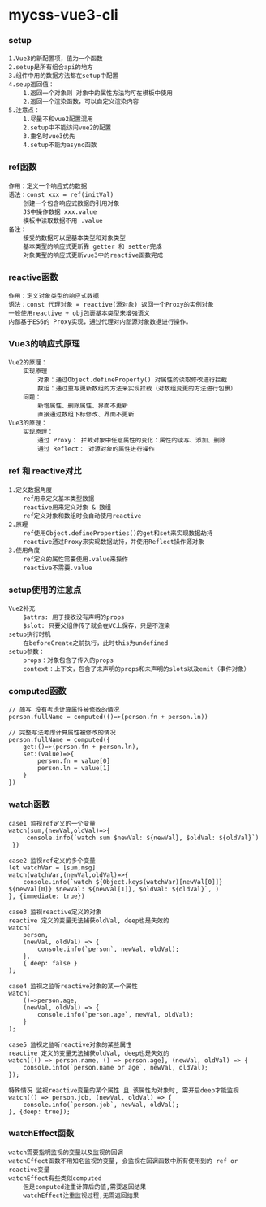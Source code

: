# mycss-vue3-cli

### setup
    1.Vue3的新配置项，值为一个函数
    2.setup是所有组合api的地方
    3.组件中用的数据方法都在setup中配置
    4.seup返回值：
        1.返回一个对象则 对象中的属性方法均可在模板中使用
        2.返回一个渲染函数，可以自定义渲染内容
    5.注意点：
        1.尽量不和vue2配置混用
        2.setup中不能访问vue2的配置
        3.重名时vue3优先
        4.setup不能为async函数
    
### ref函数
    作用：定义一个响应式的数据
    语法：const xxx = ref(initVal)
        创建一个包含响应式数据的引用对象
        JS中操作数据 xxx.value
        模板中读取数据不用 .value
    备注：
        接受的数据可以是基本类型和对象类型
        基本类型的响应式更新靠 getter 和 setter完成
        对象类型的响应式更新vue3中的reactive函数完成

### reactive函数
    作用：定义对象类型的响应式数据
    语法：const 代理对象 = reactive(源对象) 返回一个Proxy的实例对象
    一般使用reactive + obj包裹基本类型来增强语义
    内部基于ES6的 Proxy实现，通过代理对内部源对象数据进行操作。

### Vue3的响应式原理
    Vue2的原理：
        实现原理
            对象：通过Object.defineProperty() 对属性的读取修改进行拦截
            数组：通过重写更新数组的方法来实现拦截（对数组变更的方法进行包裹）
        问题：
            新增属性、删除属性、界面不更新
            直接通过数组下标修改、界面不更新
    Vue3的原理：
        实现原理：
            通过 Proxy： 拦截对象中任意属性的变化：属性的读写、添加、删除
            通过 Reflect： 对源对象的属性进行操作

### ref 和 reactive对比
    1.定义数据角度
        ref用来定义基本类型数据
        reactive用来定义对象 & 数组
        ref定义对象和数组时会自动使用reactive
    2.原理
        ref使用Object.defineProperties()的get和set来实现数据劫持
        reactive通过Proxy来实现数据劫持，并使用Reflect操作源对象
    3.使用角度
        ref定义的属性需要使用.value来操作
        reactive不需要.value

### setup使用的注意点
    Vue2补充
        $attrs: 用于接收没有声明的props
        $slot: 只要父组件传了就会在VC上保存，只是不渲染
    setup执行时机
        在beforeCreate之前执行，此时this为undefined
    setup参数：
        props：对象包含了传入的props
        context：上下文，包含了未声明的props和未声明的slots以及emit（事件对象）

### computed函数
    // 简写 没有考虑计算属性被修改的情况
    person.fullName = computed(()=>(person.fn + person.ln))

    // 完整写法考虑计算属性被修改的情况
    person.fullName = computed({
        get:()=>(person.fn + person.ln),
        set:(value)=>{
            person.fn = value[0]
            person.ln = value[1]
        }
    })

### watch函数
    case1 监视ref定义的一个变量
    watch(sum,(newVal,oldVal)=>{
         console.info(`watch sum $newVal: ${newVal}, $oldVal: ${oldVal}`)
     })

    case2 监视ref定义的多个变量
    let watchVar = [sum,msg]
    watch(watchVar,(newVal,oldVal)=>{
        console.info(`watch ${Object.keys(watchVar)[newVal[0]]} ${newVal[0]} $newVal: ${newVal[1]}, $oldVal: ${oldVal}`, )
    }, {immediate: true})

    case3 监视reactive定义的对象
    reactive 定义的变量无法捕获oldVal, deep也是失效的
    watch(
        person,
        (newVal, oldVal) => {
            console.info(`person`, newVal, oldVal);
        },
        { deep: false }
    );
   
    case4 监视之监听reactive对象的某一个属性
    watch(
        ()=>person.age,
        (newVal, oldVal) => {
            console.info(`person.age`, newVal, oldVal);
        }
    );

    case5 监视之监听reactive对象的某些属性
    reactive 定义的变量无法捕获oldVal, deep也是失效的
    watch([() => person.name, () => person.age], (newVal, oldVal) => {
        console.info(`person.name or age`, newVal, oldVal);
    });

    特殊情况 监视reactive变量的某个属性 且 该属性为对象时, 需开启deep才能监视
    watch(() => person.job, (newVal, oldVal) => {
        console.info(`person.job`, newVal, oldVal);
    }, {deep: true});

### watchEffect函数
    watch需要指明监视的变量以及监视的回调
    watchEffect函数不用知名监视的变量, 会监视在回调函数中所有使用到的 ref or reactive变量
    watchEffect有些类似computed
        但是computed注重计算后的值,需要返回结果
        watchEffect注重监视过程,无需返回结果